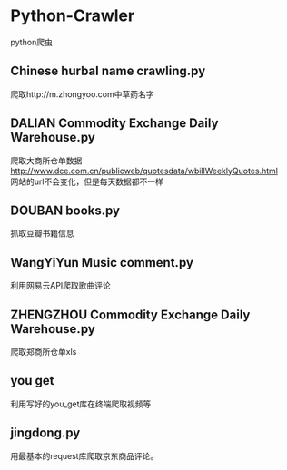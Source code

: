 # Python-Crawler
python爬虫

## Chinese hurbal name crawling.py
爬取http://m.zhongyoo.com中草药名字

## DALIAN Commodity Exchange Daily Warehouse.py
爬取大商所仓单数据  
http://www.dce.com.cn/publicweb/quotesdata/wbillWeeklyQuotes.html  
网站的url不会变化，但是每天数据都不一样

## DOUBAN books.py
抓取豆瓣书籍信息

## WangYiYun Music comment.py
利用网易云API爬取歌曲评论

## ZHENGZHOU Commodity Exchange Daily Warehouse.py
爬取郑商所仓单xls

## you get
利用写好的you_get库在终端爬取视频等

## jingdong.py
用最基本的request库爬取京东商品评论。
